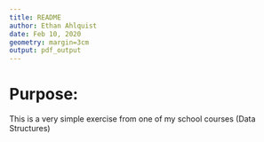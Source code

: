 ```yaml
---
title: README
author: Ethan Ahlquist
date: Feb 10, 2020
geometry: margin=3cm
output: pdf_output
--- 
```


# Purpose:

This is a very simple exercise from one of my school courses (Data Structures)

